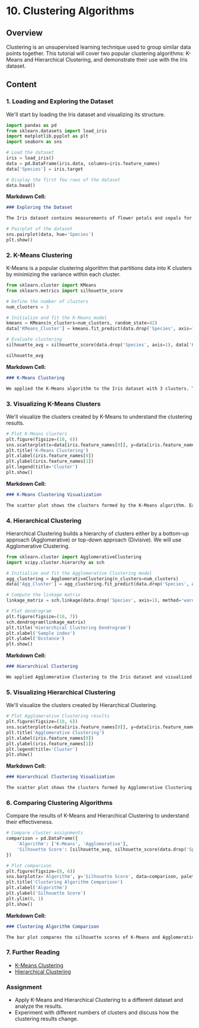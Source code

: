 # 10. Clustering Algorithms

## Overview
Clustering is an unsupervised learning technique used to group similar data points together. This tutorial will cover two popular clustering algorithms: K-Means and Hierarchical Clustering, and demonstrate their use with the Iris dataset.

## Content

### 1. Loading and Exploring the Dataset

We'll start by loading the Iris dataset and visualizing its structure.

```python
import pandas as pd
from sklearn.datasets import load_iris
import matplotlib.pyplot as plt
import seaborn as sns

# Load the dataset
iris = load_iris()
data = pd.DataFrame(iris.data, columns=iris.feature_names)
data['Species'] = iris.target

# Display the first few rows of the dataset
data.head()
```

**Markdown Cell:**
```markdown
### Exploring the Dataset

The Iris dataset contains measurements of flower petals and sepals for three species of Iris flowers. We have added the target species to the DataFrame. Let's visualize the pairwise relationships to understand the dataset better.
```

```python
# Pairplot of the dataset
sns.pairplot(data, hue='Species')
plt.show()
```

### 2. K-Means Clustering

K-Means is a popular clustering algorithm that partitions data into K clusters by minimizing the variance within each cluster.

```python
from sklearn.cluster import KMeans
from sklearn.metrics import silhouette_score

# Define the number of clusters
num_clusters = 3

# Initialize and fit the K-Means model
kmeans = KMeans(n_clusters=num_clusters, random_state=42)
data['KMeans_Cluster'] = kmeans.fit_predict(data.drop('Species', axis=1))

# Evaluate clustering
silhouette_avg = silhouette_score(data.drop('Species', axis=1), data['KMeans_Cluster'])

silhouette_avg
```

**Markdown Cell:**
```markdown
### K-Means Clustering

We applied the K-Means algorithm to the Iris dataset with 3 clusters. The silhouette score provides an evaluation of how well-separated the clusters are.
```

### 3. Visualizing K-Means Clusters

We'll visualize the clusters created by K-Means to understand the clustering results.

```python
# Plot K-Means clusters
plt.figure(figsize=(10, 6))
sns.scatterplot(x=data[iris.feature_names[0]], y=data[iris.feature_names[1]], hue=data['KMeans_Cluster'], palette='Set1', marker='o')
plt.title('K-Means Clustering')
plt.xlabel(iris.feature_names[0])
plt.ylabel(iris.feature_names[1])
plt.legend(title='Cluster')
plt.show()
```

**Markdown Cell:**
```markdown
### K-Means Clustering Visualization

The scatter plot shows the clusters formed by the K-Means algorithm. Each color represents a different cluster, and the plot illustrates how well the algorithm has separated the data points.
```

### 4. Hierarchical Clustering

Hierarchical Clustering builds a hierarchy of clusters either by a bottom-up approach (Agglomerative) or top-down approach (Divisive). We will use Agglomerative Clustering.

```python
from sklearn.cluster import AgglomerativeClustering
import scipy.cluster.hierarchy as sch

# Initialize and fit the Agglomerative Clustering model
agg_clustering = AgglomerativeClustering(n_clusters=num_clusters)
data['Agg_Cluster'] = agg_clustering.fit_predict(data.drop('Species', axis=1))

# Compute the linkage matrix
linkage_matrix = sch.linkage(data.drop('Species', axis=1), method='ward')

# Plot dendrogram
plt.figure(figsize=(10, 7))
sch.dendrogram(linkage_matrix)
plt.title('Hierarchical Clustering Dendrogram')
plt.xlabel('Sample index')
plt.ylabel('Distance')
plt.show()
```

**Markdown Cell:**
```markdown
### Hierarchical Clustering

We applied Agglomerative Clustering to the Iris dataset and visualized the resulting dendrogram. The dendrogram shows the hierarchy of clusters and helps us understand how clusters are formed.
```

### 5. Visualizing Hierarchical Clustering

We'll visualize the clusters created by Hierarchical Clustering.

```python
# Plot Agglomerative Clustering results
plt.figure(figsize=(10, 6))
sns.scatterplot(x=data[iris.feature_names[0]], y=data[iris.feature_names[1]], hue=data['Agg_Cluster'], palette='Set1', marker='o')
plt.title('Agglomerative Clustering')
plt.xlabel(iris.feature_names[0])
plt.ylabel(iris.feature_names[1])
plt.legend(title='Cluster')
plt.show()
```

**Markdown Cell:**
```markdown
### Hierarchical Clustering Visualization

The scatter plot shows the clusters formed by Agglomerative Clustering. Each color represents a different cluster, and the plot illustrates the separation achieved by the hierarchical clustering algorithm.
```

### 6. Comparing Clustering Algorithms

Compare the results of K-Means and Hierarchical Clustering to understand their effectiveness.

```python
# Compare cluster assignments
comparison = pd.DataFrame({
    'Algorithm': ['K-Means', 'Agglomerative'],
    'Silhouette Score': [silhouette_avg, silhouette_score(data.drop('Species', axis=1), data['Agg_Cluster'])]
})

# Plot comparison
plt.figure(figsize=(8, 6))
sns.barplot(x='Algorithm', y='Silhouette Score', data=comparison, palette='Set2')
plt.title('Clustering Algorithm Comparison')
plt.xlabel('Algorithm')
plt.ylabel('Silhouette Score')
plt.ylim(0, 1)
plt.show()
```

**Markdown Cell:**
```markdown
### Clustering Algorithm Comparison

The bar plot compares the silhouette scores of K-Means and Agglomerative Clustering. The silhouette score helps us assess the quality of clustering performed by each algorithm.
```

### 7. Further Reading
- [K-Means Clustering](https://scikit-learn.org/stable/modules/clustering.html#k-means)
- [Hierarchical Clustering](https://scikit-learn.org/stable/modules/clustering.html#hierarchical-clustering)

### Assignment
- Apply K-Means and Hierarchical Clustering to a different dataset and analyze the results.
- Experiment with different numbers of clusters and discuss how the clustering results change.
